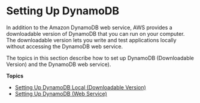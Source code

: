 # Setting Up DynamoDB<a name="SettingUp"></a>

In addition to the Amazon DynamoDB web service, AWS provides a downloadable version of DynamoDB that you can run on your computer\. The downloadable version lets you write and test applications locally without accessing the DynamoDB web service\.

The topics in this section describe how to set up DynamoDB \(Downloadable Version\) and the DynamoDB web service\)\.

**Topics**
+ [Setting Up DynamoDB Local \(Downloadable Version\)](DynamoDBLocal.md)
+ [Setting Up DynamoDB \(Web Service\)](SettingUp.DynamoWebService.md)